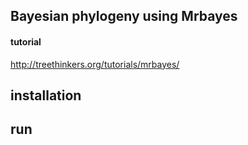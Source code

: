 ## Bayesian phylogeny using Mrbayes
#### tutorial 
http://treethinkers.org/tutorials/mrbayes/

## installation

## run
